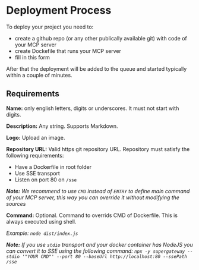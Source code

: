 # Deployment Process

To deploy your project you need to:

* create a github repo (or any other publically available git) with code of your MCP server
* create Dockefile that runs your MCP server
* fill in this form

After that the deployment will be added to the queue and started typically within a couple of minutes.

## Requirements

**Name:** only english letters, digits or underscores. It must not start with digits.

**Description:** Any string. Supports Markdown.

**Logo:** Upload an image.

**Repository URL:** Valid https git repository URL. Repository must satisfy the following requirements:
- Have a Dockerfile in root folder
- Use SSE transport
- Listen on port 80 on `/sse`

_**Note:** We recommend to use `CMD` instead of `ENTRY` to define main command of your MCP server, this way you can override it without modifying the sources_

**Command:** Optional. Command to overrids CMD of Dockerfile. This is always executed using shell.

_Example: `node dist/index.js`_

_**Note:** If you use `stdio` transport and your docker container has NodeJS you can convert it to SSE using the following command:
`npx -y supergateway --stdio '"YOUR CMD"' --port 80 --baseUrl http://localhost:80 --ssePath /sse`_
